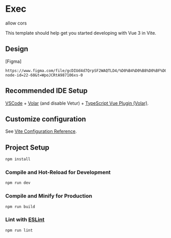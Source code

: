 # Exec

allow cors

This template should help get you started developing with Vue 3 in Vite.

## Design

[Figma]

```
https://www.figma.com/file/gcDIUd4d7QrpSF2WAQTLD4/%D0%B4%D0%B8%D0%BF%D0%BB%D0%BE%D0%BC?node-id=22-60&t=WpoJCRtA987106xs-0
```
## Recommended IDE Setup

[VSCode](https://code.visualstudio.com/) + [Volar](https://marketplace.visualstudio.com/items?itemName=Vue.volar) (and disable Vetur) + [TypeScript Vue Plugin (Volar)](https://marketplace.visualstudio.com/items?itemName=Vue.vscode-typescript-vue-plugin).

## Customize configuration

See [Vite Configuration Reference](https://vitejs.dev/config/).

## Project Setup

```sh
npm install
```

### Compile and Hot-Reload for Development

```sh
npm run dev
```

### Compile and Minify for Production

```sh
npm run build
```

### Lint with [ESLint](https://eslint.org/)

```sh
npm run lint
```

